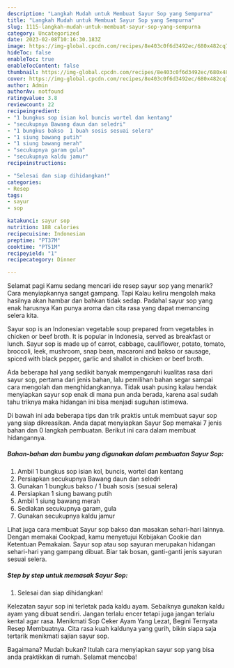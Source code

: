 ```yaml
---
description: "Langkah Mudah untuk Membuat Sayur Sop yang Sempurna"
title: "Langkah Mudah untuk Membuat Sayur Sop yang Sempurna"
slug: 1115-langkah-mudah-untuk-membuat-sayur-sop-yang-sempurna
category: Uncategorized
date: 2023-02-08T10:16:30.183Z
image: https://img-global.cpcdn.com/recipes/8e403c0f6d3492ec/680x482cq70/sayur-sop-foto-resep-utama.jpg
hideToc: false
enableToc: true
enableTocContent: false
thumbnail: https://img-global.cpcdn.com/recipes/8e403c0f6d3492ec/680x482cq70/sayur-sop-foto-resep-utama.jpg
cover: https://img-global.cpcdn.com/recipes/8e403c0f6d3492ec/680x482cq70/sayur-sop-foto-resep-utama.jpg
author: Admin
authorAv: notfound
ratingvalue: 3.8
reviewcount: 22
recipeingredient:
- "1 bungkus sop isian kol buncis wortel dan kentang"
- "secukupnya Bawang daun dan seledri"
- "1 bungkus bakso  1 buah sosis sesuai selera"
- "1 siung bawang putih"
- "1 siung bawang merah"
- "secukupnya garam gula"
- "secukupnya kaldu jamur"
recipeinstructions:

- "Selesai dan siap dihidangkan!"
categories:
- Resep
tags:
- sayur
- sop

katakunci: sayur sop 
nutrition: 188 calories
recipecuisine: Indonesian
preptime: "PT37M"
cooktime: "PT51M"
recipeyield: "1"
recipecategory: Dinner

---
```



Selamat pagi Kamu sedang mencari ide resep sayur sop yang menarik? Cara menyiapkannya sangat gampang. Tapi Kalau keliru mengolah maka hasilnya akan hambar dan bahkan tidak sedap. Padahal sayur sop yang enak harusnya Kan punya aroma dan cita rasa yang dapat memancing selera kita.


Sayur sop is an Indonesian vegetable soup prepared from vegetables in chicken or beef broth. It is popular in Indonesia, served as breakfast or lunch. Sayur sop is made up of carrot, cabbage, cauliflower, potato, tomato, broccoli, leek, mushroom, snap bean, macaroni and bakso or sausage, spiced with black pepper, garlic and shallot in chicken or beef broth.

Ada beberapa hal yang sedikit banyak mempengaruhi kualitas rasa dari sayur sop, pertama dari jenis bahan, lalu pemilihan bahan segar sampai cara mengolah dan menghidangkannya. Tidak usah pusing kalau hendak menyiapkan sayur sop enak di mana pun anda berada, karena asal sudah tahu triknya maka hidangan ini bisa menjadi suguhan istimewa.


Di bawah ini ada beberapa tips dan trik praktis untuk membuat sayur sop yang siap dikreasikan. Anda dapat menyiapkan Sayur Sop memakai 7 jenis bahan dan 0 langkah pembuatan. Berikut ini cara dalam membuat hidangannya.

<!--inarticleads1-->

##### Bahan-bahan dan bumbu yang digunakan dalam pembuatan Sayur Sop:

1. Ambil 1 bungkus sop isian kol, buncis, wortel dan kentang
1. Persiapkan secukupnya Bawang daun dan seledri
1. Gunakan 1 bungkus bakso / 1 buah sosis (sesuai selera)
1. Persiapkan 1 siung bawang putih
1. Ambil 1 siung bawang merah
1. Sediakan secukupnya garam, gula
1. Gunakan secukupnya kaldu jamur


Lihat juga cara membuat Sayur sop bakso dan masakan sehari-hari lainnya. Dengan memakai Cookpad, kamu menyetujui Kebijakan Cookie dan Ketentuan Pemakaian. Sayur sop atau sop sayuran merupakan hidangan sehari-hari yang gampang dibuat. Biar tak bosan, ganti-ganti jenis sayuran sesuai selera. 

<!--inarticleads2-->

##### Step by step untuk memasak Sayur Sop:


1. Selesai dan siap dihidangkan!

Kelezatan sayur sop ini terletak pada kaldu ayam. Sebaiknya gunakan kaldu ayam yang dibuat sendiri. Jangan terlalu encer tetapi juga jangan terlalu kental agar rasa. Menikmati Sop Ceker Ayam Yang Lezat, Begini Ternyata Resep Membuatnya. Cita rasa kuah kaldunya yang gurih, bikin siapa saja tertarik menikmati sajian sayur sop. 

Bagaimana? Mudah bukan? Itulah cara menyiapkan sayur sop yang bisa anda praktikkan di rumah. Selamat mencoba!
